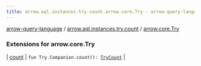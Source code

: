 ```yaml
---
title: arrow.aql.instances.try.count.arrow.core.Try - arrow-query-language
---
```


[arrow-query-language](../../index.html) / [arrow.aql.instances.try.count](../index.html) / [arrow.core.Try](./index.html)

### Extensions for arrow.core.Try

| [count](count.html) | `fun Try.Companion.count(): `[`TryCount`](../../arrow.aql.instances/-try-count/index.html) |

